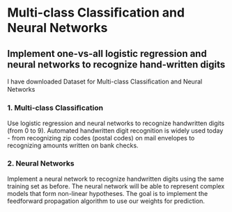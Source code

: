 # Multi-class Classiﬁcation and Neural Networks
## Implement one-vs-all logistic regression and neural networks to recognize hand-written digits
I have downloaded Dataset for Multi-class Classiﬁcation and Neural Networks
### 1. Multi-class Classiﬁcation
Use logistic regression and neural networks to recognize handwritten digits (from 0 to 9). Automated handwritten digit recognition is widely used today - from recognizing zip codes (postal codes) on mail envelopes to recognizing amounts written on bank checks. 
### 2. Neural Networks
 Implement a neural network to recognize handwritten digits using the same training set as before. The neural network will be able to represent complex models that form non-linear hypotheses. The goal is to implement the feedforward propagation algorithm to use our weights for prediction.

